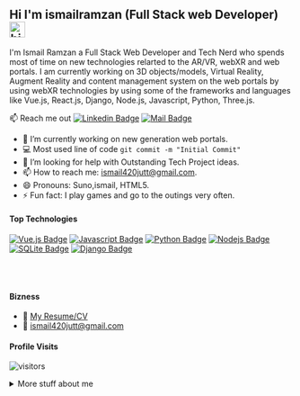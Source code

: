 ## Hi I'm ismailramzan (Full Stack web Developer) <img src="https://user-images.githubusercontent.com/1303154/88677602-1635ba80-d120-11ea-84d8-d263ba5fc3c0.gif" width="28px" alt="hi">

I'm Ismail Ramzan a Full Stack Web Developer and Tech Nerd who spends most of time on new technologies relarted to the AR/VR, webXR and web portals. I am currently working on 3D objects/models, Virtual Reality, Augment Reality and content management system on the web portals by using webXR technologies by using some of the frameworks and languages like Vue.js, React.js, Django, Node.js, Javascript, Python, Three.js.

:mailbox: Reach me out
 [![Linkedin Badge](https://img.shields.io/badge/-ismailramzan-0e76a8?style=flat&labelColor=0e76a8&logo=linkedin&logoColor=white)](https://www.linkedin.com/in/ismail-ramzan-20a897156/) [![Mail Badge](https://img.shields.io/badge/-ismailramzan-c0392b?style=flat&labelColor=c0392b&logo=gmail&logoColor=white)](mailto:ismail420jutt@gmail.com)

<!-- TODO: Add last video link -->

- 🔭 I’m currently working on new generation web portals.
- :computer: Most used line of code `git commit -m "Initial Commit"`
- 🤔 I’m looking for help with Outstanding Tech Project ideas.
- 📫 How to reach me: ismail420jutt@gmail.com.
- 😄 Pronouns: Suno,ismail, HTML5.
- ⚡ Fun fact: I play games and go to the outings very often.

#### Top Technologies

<!-- TODO: Make technologies links takes you to repositories -->

[![Vue.js Badge](https://img.shields.io/badge/Vue.js-35495E?style=for-the-badge&logo=vuedotjs&logoColor=4FC08D)](#) [![Javascript Badge](https://img.shields.io/badge/-Javascript-F0DB4F?style=for-the-badge&labelColor=black&logo=javascript&logoColor=F0DB4F)](#) [![Python Badge](https://img.shields.io/badge/Python-3776AB?style=for-the-badge&logo=python&logoColor=white)](#) [![Nodejs Badge](https://img.shields.io/badge/-Nodejs-3C873A?style=for-the-badge&labelColor=black&logo=node.js&logoColor=3C873A)](#) [![SQLite Badge](https://img.shields.io/badge/SQLite-07405E?style=for-the-badge&logo=sqlite&logoColor=white)](#) [![Django Badge](https://img.shields.io/badge/Django-092E20?style=for-the-badge&logo=django&logoColor=green)](#)


<br />
<br />

#### Bizness
- :paperclip: [My Resume/CV](https://github.com/ismailramzan/ismailramzan/blob/master/Resume.pdf)
- :email: ismail420jutt@gmail.com


#### Profile Visits 

![visitors](https://visitor-badge.glitch.me/badge?page_id=ismailramzan.ismailramzan)

<details>
<summary>
  More stuff about me
</summary>

<br >

I love to work on the web technologies and APIs. Also, It's my passion to work on the next generation technologies like AR/VR that keeps me motivated towards the webXR and web portals related to this!


#### Github Stats

![ismailramzan's github stats](https://github-readme-stats.vercel.app/api?username=ismailramzan&show_icons=true&theme=tokyonight&count_private=true)

</details>
